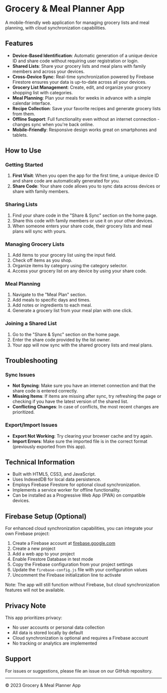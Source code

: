 # Grocery & Meal Planner App

A mobile-friendly web application for managing grocery lists and meal planning, with cloud synchronization capabilities.

## Features

- **Device-Based Identification**: Automatic generation of a unique device ID and share code without requiring user registration or login.
- **Shared Lists**: Share your grocery lists and meal plans with family members and across your devices.
- **Cross-Device Sync**: Real-time synchronization powered by Firebase Firestore ensures your data is up-to-date across all your devices.
- **Grocery List Management**: Create, edit, and organize your grocery shopping list with categories.
- **Meal Planning**: Plan your meals for weeks in advance with a simple calendar interface.
- **Recipe Collection**: Save your favorite recipes and generate grocery lists from them.
- **Offline Support**: Full functionality even without an internet connection - changes sync when you're back online.
- **Mobile-Friendly**: Responsive design works great on smartphones and tablets.

## How to Use

### Getting Started

1. **First Visit**: When you open the app for the first time, a unique device ID and share code are automatically generated for you.
2. **Share Code**: Your share code allows you to sync data across devices or share with family members.

### Sharing Lists

1. Find your share code in the "Share & Sync" section on the home page.
2. Share this code with family members or use it on your other devices.
3. When someone enters your share code, their grocery lists and meal plans will sync with yours.

### Managing Grocery Lists

1. Add items to your grocery list using the input field.
2. Check off items as you shop.
3. Organize items by category using the category selector.
4. Access your grocery list on any device by using your share code.

### Meal Planning

1. Navigate to the "Meal Plan" section.
2. Add meals to specific days and times.
3. Add notes or ingredients to each meal.
4. Generate a grocery list from your meal plan with one click.

### Joining a Shared List

1. Go to the "Share & Sync" section on the home page.
2. Enter the share code provided by the list owner.
3. Your app will now sync with the shared grocery lists and meal plans.

## Troubleshooting

### Sync Issues

- **Not Syncing**: Make sure you have an internet connection and that the share code is entered correctly.
- **Missing Items**: If items are missing after sync, try refreshing the page or checking if you have the latest version of the shared list.
- **Conflicting Changes**: In case of conflicts, the most recent changes are prioritized.

### Export/Import Issues

- **Export Not Working**: Try clearing your browser cache and try again.
- **Import Errors**: Make sure the imported file is in the correct format (previously exported from this app).

## Technical Information

- Built with HTML5, CSS3, and JavaScript.
- Uses IndexedDB for local data persistence.
- Employs Firebase Firestore for optional cloud synchronization.
- Implements a service worker for offline functionality.
- Can be installed as a Progressive Web App (PWA) on compatible devices.

## Firebase Setup (Optional)

For enhanced cloud synchronization capabilities, you can integrate your own Firebase project:

1. Create a Firebase account at [firebase.google.com](https://firebase.google.com)
2. Create a new project
3. Add a web app to your project
4. Enable Firestore Database in test mode
5. Copy the Firebase configuration from your project settings
6. Update the `firebase-config.js` file with your configuration values
7. Uncomment the Firebase initialization line to activate

Note: The app will still function without Firebase, but cloud synchronization features will not be available.

## Privacy Note

This app prioritizes privacy:
- No user accounts or personal data collection
- All data is stored locally by default
- Cloud synchronization is optional and requires a Firebase account
- No tracking or analytics are implemented

## Support

For issues or suggestions, please file an issue on our GitHub repository.

---

© 2023 Grocery & Meal Planner App 